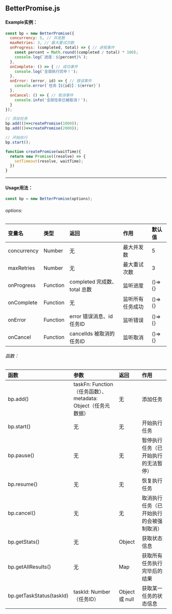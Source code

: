 ## BetterPromise.js
#### Example实例：
```javascript
const bp = new BetterPromise({
  concurrency: 5, // 并发数
  maxRetries: 3, // 最大重试次数
  onProgress: (completed, total) => { // 进程事件
    const percent = Math.round((completed / total) * 100);
    console.log(`进度：${percent}%`);
  },
  onComplete: () => { // 成功事件
    console.log('全部执行完毕！');
  },
  onError: (error, id) => { // 错误事件
    console.error(`任务【${id}】：${error}`)
  },
  onCancel: () => { // 取消事件
    console.info('全部任务已被取消！');
  }
});

// 添加任务
bp.add(()=>createPromise(1000));
bp.add(()=>createPromise(2000));

// 开始执行
bp.start();

function createPromise(waitTime){
  return new Promise((resolve) => {
    setTimeout(resolve, waitTime);
  })
}
```
---
#### Usage用法：
```javascript
const bp = new BetterPromise(options);
```
###### options:
| 变量名 | 类型 | 返回 | 作用 | 默认值 |
| :--- | :--- | :--- | :--- | :--- |
| concurrency | Number | 无 | 最大并发数 | 5 |
| maxRetries | Number | 无 | 最大重试次数 | 3 |
| onProgress | Function | completed 完成数、total 总数 | 监听进度 | ()=>{} |
| onComplete | Function | 无 | 监听所有任务成功 | ()=>{} |
| onError | Function | error 错误消息、id 任务ID | 监听错误 | ()=>{} |
| onCancel | Function | cancelIds 被取消的任务ID | 监听取消 | ()=>{} |
###### 函数：
| 函数 | 参数 | 返回 | 作用 |
| :--- | :--- | :--- | :--- |
| bp.add() | taskFn: Function（任务函数）、metadata: Object（任务元数据） | 无 | 添加任务 |
| bp.start() | 无 | 无 | 开始执行任务 |
| bp.pause() | 无 | 无 | 暂停执行任务（已开始执行的无法暂停） |
| bp.resume() | 无 | 无 | 恢复执行任务 |
| bp.cancel() | 无 | 无 | 取消执行任务（已开始执行的会被强制取消） |
| bp.getStats() | 无 | Object | 获取状态信息 |
| bp.getAllResults() | 无 | Map | 获取所有任务执行完毕后的结果 |
| bp.getTaskStatus(taskId) | taskId: Number（任务ID） | Object 或 null | 获取某一任务的状态信息 |
